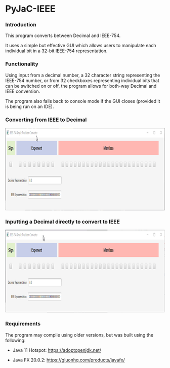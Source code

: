 # PyJaC-IEEE

### Introduction
This program converts between Decimal and IEEE-754.

It uses a simple but effective GUI which allows users to manipulate each individual bit in a 32-bit IEEE-754 representation.

### Functionality
Using input from a decimal number, a 32 character string representing the IEEE-754 number, or from 32 checkboxes representing individual bits that can be switched on or off, the program allows for both-way Decimal and IEEE conversion. 

The program also falls back to console mode if the GUI closes (provided it is being run on an IDE).

### Converting from IEEE to Decimal
<img src="IEEE-to-Decimal.gif" width=1070 height=260>
    
### Inputting a Decimal directly to convert to IEEE
<img src="Decimal-to-IEEE.gif" width=1070 height=260>

### Requirements

The program may compile using older versions, but was built using the following:

* Java 11 Hotspot: https://adoptopenjdk.net/

* Java FX 20.0.2: https://gluonhq.com/products/javafx/

